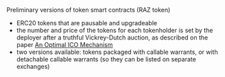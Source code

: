 Preliminary versions of token smart contracts (RAZ token)

 - ERC20 tokens that are pausable and upgradeable
 - the number and price of the tokens for each tokenholder is set by the deployer after a truthful Vickrey-Dutch auction, as described on the paper [An Optimal ICO Mechanism](https://github.com/Calctopia-OpenSource/documentation/blob/master/An%20Optimal%20ICO%20Mechanism.pdf)
 - two versions available: tokens packaged with callable warrants, or with detachable callable warrants (so they can be listed on separate exchanges)
